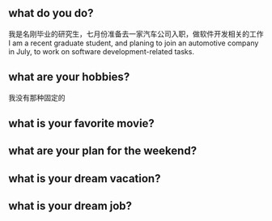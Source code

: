 ## what do you do?
我是名刚毕业的研究生，七月份准备去一家汽车公司入职，做软件开发相关的工作
I am a recent graduate student, and planing to join an automotive company in July,
to work on software development-related tasks.
## what are your hobbies?
我没有那种固定的

## what is your favorite movie?
## what are your plan for the weekend?
## what is your dream vacation?
## what is your dream job?
